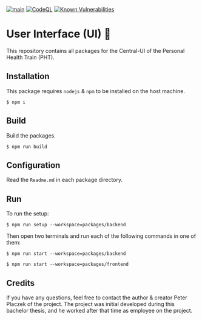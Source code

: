 [![main](https://github.com/Tada5hi/pht-central-ui/actions/workflows/main.yml/badge.svg)](https://github.com/Tada5hi/pht-central-ui/actions/workflows/main.yml)
[![CodeQL](https://github.com/PHT-Medic/central-ui/actions/workflows/codeql.yml/badge.svg)](https://github.com/PHT-Medic/central-ui/actions/workflows/codeql.yml)
[![Known Vulnerabilities](https://snyk.io/test/github/Tada5hi/pht-central-ui/badge.svg)](https://snyk.io/test/github/Tada5hi/pht-central-ui)

# User Interface (UI) 🚀
This repository contains all packages for the Central-UI of the Personal Health Train (PHT).

## Installation
This package requires `nodejs` & `npm` to be installed on the host machine.
```
$ npm i
```

## Build
Build the packages.

```
$ npm run build
```

## Configuration
Read the `Readme.md` in each package directory.

## Run
To run the setup:
```
$ npm run setup --workspace=packages/backend
```
Then open two terminals and run each of the following commands in one of them:
```
$ npm run start --workspace=packages/backend
```
```
$ npm run start --workspace=packages/frontend
```

## Credits
If you have any questions, feel free to contact the author & creator Peter Placzek of the project.
The project was initial developed during this bachelor thesis, and he worked after that time as employee
on the project.
